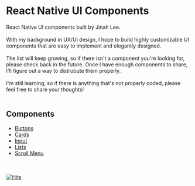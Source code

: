 # React Native UI Components

React Native UI components built by Jinah Lee.<br><br>
With my background in UX/UI design, I hope to build highly customizable UI components that are easy to implement and elegantly designed.<br><br>
The list will keep growing, so if there isn't a component you're looking for, please check back in the future. Once I have enough components to share, I'll figure out a way to distrubute them properly.<br><br>
I'm still learning, so if there is anything that's not properly coded, please feel free to share your thoughts!<br><br>

## Components

- [Buttons](https://github.com/brandnewjinah/react-native-ui/tree/master/components/Buttons)
- [Cards](https://github.com/brandnewjinah/react-native-ui/tree/master/components/Cards)
- [Input](https://github.com/brandnewjinah/react-native-ui/tree/master/components/Input)
- [Lists](https://github.com/brandnewjinah/react-native-ui/tree/master/components/Lists)
- [Scroll Menu](https://github.com/brandnewjinah/react-native-ui/tree/master/components/ScrollMenu)

<br><br>
[![Hits](https://hits.seeyoufarm.com/api/count/incr/badge.svg?url=https%3A%2F%2Fgithub.com%2Fbrandnewjinah%2Freact-native-ui&count_bg=%2379C83D&title_bg=%23555555&icon=&icon_color=%23E7E7E7&title=hits&edge_flat=false)](https://hits.seeyoufarm.com)

